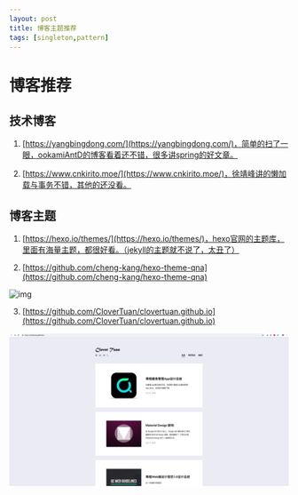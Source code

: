 ```yaml
---
layout: post
title: 博客主题推荐
tags: [singleton,pattern]
---
```


# 博客推荐

## 技术博客

1. [https://yangbingdong.com/](https://yangbingdong.com/)，简单的扫了一眼，ookamiAntD的博客看着还不错，很多讲spring的好文章。

2. [https://www.cnkirito.moe/](https://www.cnkirito.moe/)，徐靖峰讲的懒加载与事务不错，其他的还没看。

## 博客主题

1. [https://hexo.io/themes/](https://hexo.io/themes/)，hexo官网的主题库，里面有海量主题，都很好看。（jekyll的主题就不说了，太丑了）

2. [https://github.com/cheng-kang/hexo-theme-qna](https://github.com/cheng-kang/hexo-theme-qna)

![img](./images/blog-qua.png)

3. [https://github.com/CloverTuan/clovertuan.github.io](https://github.com/CloverTuan/clovertuan.github.io)

![img](./images/blog-clovertuan.png)

